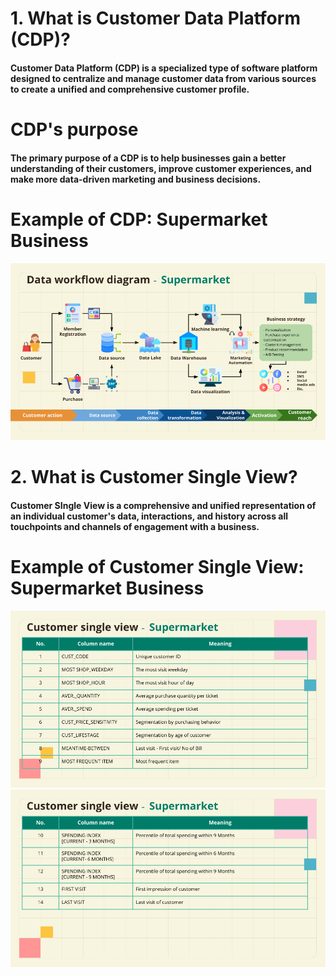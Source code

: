 # 1. What is Customer Data Platform (CDP)?
#### Customer Data Platform (CDP) is a specialized type of software platform designed to centralize and manage customer data from various sources to create a unified and comprehensive customer profile. 
# CDP's purpose
#### The primary purpose of a CDP is to help businesses gain a better understanding of their customers, improve customer experiences, and make more data-driven marketing and business decisions.
# Example of CDP: Supermarket Business
![CDP Diagram](https://github.com/ChampAnuwat/MADT-8101-Seminar-in-Customer-Analytics/blob/main/1.%20Designing%20Customer%20Data%20Platform/CDP_Supermarket.png)
# 2. What is Customer Single View?
#### Customer SIngle View is a comprehensive and unified representation of an individual customer's data, interactions, and history across all touchpoints and channels of engagement with a business.
# Example of Customer Single View: Supermarket Business
![Single View 1](https://github.com/ChampAnuwat/MADT-8101-Seminar-in-Customer-Analytics/blob/main/1.%20Designing%20Customer%20Data%20Platform/Customer_Single_View_1.png)
![Single View 2](https://github.com/ChampAnuwat/MADT-8101-Seminar-in-Customer-Analytics/blob/main/1.%20Designing%20Customer%20Data%20Platform/Customer_Single_View_2.png)
